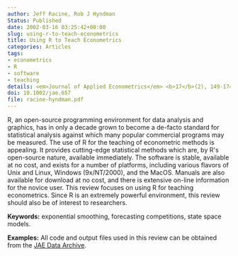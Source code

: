 ```yaml
---
author: Jeff Racine, Rob J Hyndman
Status: Published
date: 2002-03-16 03:25:42+00:00
slug: using-r-to-teach-econometrics
title: Using R to Teach Econometrics
categories: Articles
tags:
- econometrics
- R
- software
- teaching
details: <em>Journal of Applied Econometrics</em> <b>17</b>(2), 149-174
doi: 10.1002/jae.657
file: racine-hyndman.pdf
---
```


R, an open-source programming environment for data analysis and graphics, has in only a decade grown to become a de-facto standard for statistical analysis against which many popular commercial programs may be measured. The use of R for the teaching of econometric methods is appealing. It provides cutting-edge statistical methods which are, by R's open-source nature, available immediately. The software is stable, available at no cost, and exists for a number of platforms, including various flavors of Unix and Linux, Windows (9x/NT/2000), and the MacOS. Manuals are also available for download at no cost, and there is extensive on-line information for the novice user. This review focuses on using R for teaching econometrics. Since R is an extremely powerful environment, this review should also be of interest to researchers.

**Keywords:** exponential smoothing, forecasting competitions, state space models.

**Examples:** All code and output files used in this review can be obtained from the [JAE Data Archive](http://qed.econ.queensu.ca/jae/2002-v17.2/racine-hyndman/).
